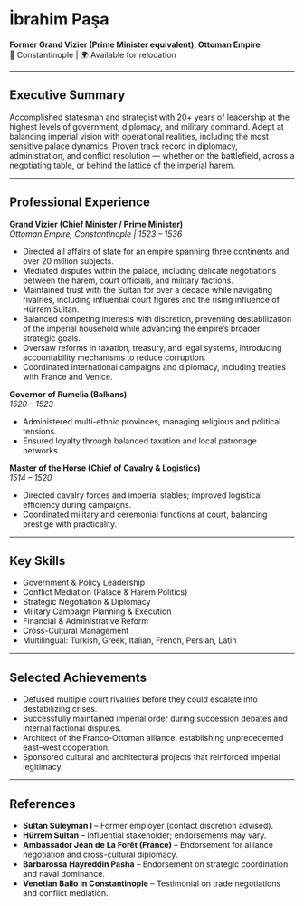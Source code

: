 <!-- 
title: İbrahim Paşa
role: Grand Vizier
id: ibrahim-pasa
tags: grand-vizier, ottoman, 1500s, diplomacy, military
-->
# İbrahim Paşa  
**Former Grand Vizier (Prime Minister equivalent), Ottoman Empire**  
📍 Constantinople | 🌍 Available for relocation  

---

## Executive Summary  
Accomplished statesman and strategist with 20+ years of leadership at the highest levels of government, diplomacy, and military command. Adept at balancing imperial vision with operational realities, including the most sensitive palace dynamics. Proven track record in diplomacy, administration, and conflict resolution — whether on the battlefield, across a negotiating table, or behind the lattice of the imperial harem.  

---

## Professional Experience  

**Grand Vizier (Chief Minister / Prime Minister)**  
*Ottoman Empire, Constantinople | 1523 – 1536*  
- Directed all affairs of state for an empire spanning three continents and over 20 million subjects.  
- Mediated disputes within the palace, including delicate negotiations between the harem, court officials, and military factions.  
- Maintained trust with the Sultan for over a decade while navigating rivalries, including influential court figures and the rising influence of Hürrem Sultan.  
- Balanced competing interests with discretion, preventing destabilization of the imperial household while advancing the empire’s broader strategic goals.  
- Oversaw reforms in taxation, treasury, and legal systems, introducing accountability mechanisms to reduce corruption.  
- Coordinated international campaigns and diplomacy, including treaties with France and Venice.  

**Governor of Rumelia (Balkans)**  
*1520 – 1523*  
- Administered multi-ethnic provinces, managing religious and political tensions.  
- Ensured loyalty through balanced taxation and local patronage networks.  

**Master of the Horse (Chief of Cavalry & Logistics)**  
*1514 – 1520*  
- Directed cavalry forces and imperial stables; improved logistical efficiency during campaigns.  
- Coordinated military and ceremonial functions at court, balancing prestige with practicality.  

---

## Key Skills  
- Government & Policy Leadership  
- Conflict Mediation (Palace & Harem Politics)  
- Strategic Negotiation & Diplomacy  
- Military Campaign Planning & Execution  
- Financial & Administrative Reform  
- Cross-Cultural Management  
- Multilingual: Turkish, Greek, Italian, French, Persian, Latin  

---

## Selected Achievements  
- Defused multiple court rivalries before they could escalate into destabilizing crises.  
- Successfully maintained imperial order during succession debates and internal factional disputes.  
- Architect of the Franco-Ottoman alliance, establishing unprecedented east–west cooperation.  
- Sponsored cultural and architectural projects that reinforced imperial legitimacy.  

---

## References  
- **Sultan Süleyman I** – Former employer (contact discretion advised).  
- **Hürrem Sultan** – Influential stakeholder; endorsements may vary.  
- **Ambassador Jean de La Forêt (France)** – Endorsement for alliance negotiation and cross-cultural diplomacy.  
- **Barbarossa Hayreddin Pasha** – Endorsement on strategic coordination and naval dominance.  
- **Venetian Bailo in Constantinople** – Testimonial on trade negotiations and conflict mediation.  
